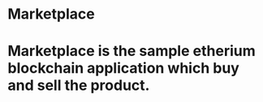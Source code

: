 # Marketplace
# Marketplace is the sample etherium blockchain application which buy and sell the product.
